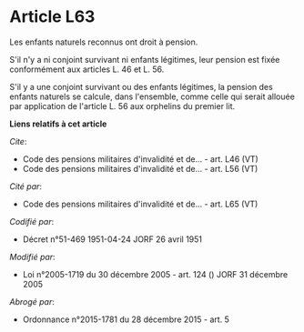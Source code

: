 # Article L63

Les enfants naturels reconnus ont droit à pension.

S'il n'y a ni conjoint survivant ni enfants légitimes, leur pension est fixée conformément aux articles L. 46 et L. 56.

S'il y a une conjoint survivant ou des enfants légitimes, la pension des enfants naturels se calcule, dans l'ensemble, comme
celle qui serait allouée par application de l'article L. 56 aux orphelins du premier lit.

**Liens relatifs à cet article**

_Cite_:

  - Code des pensions militaires d'invalidité et de... - art. L46 (VT)
  - Code des pensions militaires d'invalidité et de... - art. L56 (VT)

_Cité par_:

  - Code des pensions militaires d'invalidité et de... - art. L65 (VT)

_Codifié par_:

  - Décret n°51-469 1951-04-24 JORF 26 avril 1951

_Modifié par_:

  - Loi n°2005-1719 du 30 décembre 2005 - art. 124 () JORF 31 décembre 2005

_Abrogé par_:

  - Ordonnance n°2015-1781 du 28 décembre 2015 - art. 5
